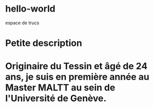 # hello-world
espace de trucs 
<h1>Petite description<h1>
Originaire du Tessin et âgé de 24 ans, je suis en première année au Master MALTT au sein de l'Université de Genève.
